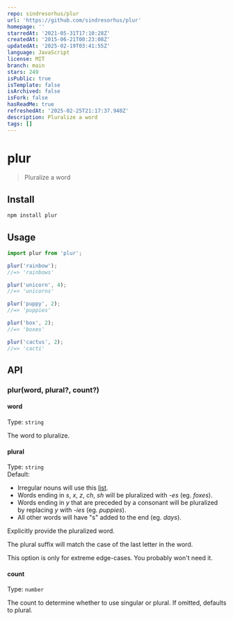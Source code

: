 ```yaml
---
repo: sindresorhus/plur
url: 'https://github.com/sindresorhus/plur'
homepage: ''
starredAt: '2021-05-31T17:10:28Z'
createdAt: '2015-06-21T00:23:08Z'
updatedAt: '2025-02-19T03:41:55Z'
language: JavaScript
license: MIT
branch: main
stars: 249
isPublic: true
isTemplate: false
isArchived: false
isFork: false
hasReadMe: true
refreshedAt: '2025-02-25T21:17:37.940Z'
description: Pluralize a word
tags: []
---
```


# plur

> Pluralize a word

## Install

```sh
npm install plur
```

## Usage

```js
import plur from 'plur';

plur('rainbow');
//=> 'rainbows'

plur('unicorn', 4);
//=> 'unicorns'

plur('puppy', 2);
//=> 'puppies'

plur('box', 2);
//=> 'boxes'

plur('cactus', 2);
//=> 'cacti'
```

## API

### plur(word, plural?, count?)

#### word

Type: `string`

The word to pluralize.

#### plural

Type: `string`\
Default:

- Irregular nouns will use this [list](https://github.com/sindresorhus/irregular-plurals/blob/main/irregular-plurals.json).
- Words ending in *s*, *x*, *z*, *ch*, *sh* will be pluralized with *-es* (eg. *foxes*).
- Words ending in *y* that are preceded by a consonant will be pluralized by replacing *y* with *-ies* (eg. *puppies*).
- All other words will have "s" added to the end (eg. *days*).

Explicitly provide the pluralized word.

The plural suffix will match the case of the last letter in the word.

This option is only for extreme edge-cases. You probably won't need it.

#### count

Type: `number`

The count to determine whether to use singular or plural. If omitted, defaults to plural.
